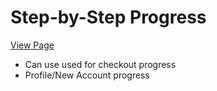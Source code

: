 # Step-by-Step Progress

[View Page](https://amrdesai.github.io/progress-steps/)

- Can use used for checkout progress
- Profile/New Account progress
